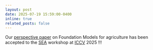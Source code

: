 ```yaml
---
layout: post
date: 2025-07-19 15:59:00-0400
inline: true
related_posts: false
---
```


Our [perspective paper](https://arxiv.org/abs/2507.05390) on Foundation Models for agriculture has been accepted to the [SEA](https://sustain-eo-ai.github.io/#call) workshop at [ICCV](https://iccv.thecvf.com/) 2025 !!!
